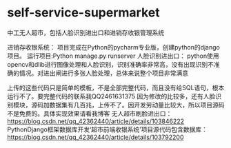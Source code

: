 # self-service-supermarket
中工无人超市，包括人脸识别进出口和进销存收银管理系统

进销存收银系统：
项目完成在Python的pycharm专业版，创建python的django项目。
运行项目:Python manage.py runserver 
人脸识别进出口：
python使用opencv和dlib进行图像处理和人脸识别，识别准确率非常高，没有出现识别不准确的情况。对进出闸进行多张人脸处理，总体来说整个项目非常满意

上传的这些代码只是简单的模板，不是全部完整代码，而且没有给SQL语句，根本运行不了。要完整代码的联系我QQ2461631375
因为修改的比较多，还有人脸识别模块，源码加数据集有几百兆，上传不了。因开发劳动量比较大，所以项目源码不是免费的。具体实现效果请看我博客
无人超市刷脸进出口：
https://blog.csdn.net/qq_42362440/article/details/103846222
PythonDjango框架数据库开发‘超市前端收银系统’项目源代码包含数据库：
https://blog.csdn.net/qq_42362440/article/details/103792200
